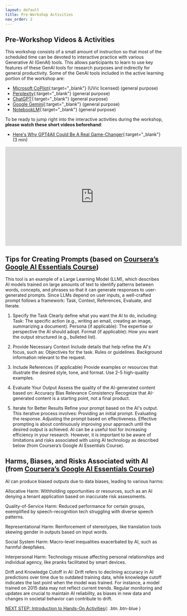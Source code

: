 ```yaml
---
layout: default
title: Pre-Workshop Activities
nav_order: 2
---
```

## Pre-Workshop Videos & Activities
This workshop consists of a small amount of instruction so that most of the scheduled time can be devoted to interactive practice with various Generative AI (GenAI) tools. This allows participants to learn to use key features of these GenAI tools for research purposes and indirectly for general productivity. Some of the GenAI tools included in the active learning portion of the workshop are:
- [Microsoft CoPilot](https://copilot.microsoft.com/){:target="_blank"} (UVic licensed) (general purpose)
- [Perplexity](https://www.perplexity.ai/){:target="_blank"} (general purpose)
- [ChatGPT](https://chat.openai.com/){:target="_blank"} (general purpose)
- [Google Gemini](https://gemini.google.com/){:target="_blank"} (general purpose)
- [NotebookLM](https://notebooklm.google/){:target="_blank"} (general purpose)

To be ready to jump right into the interactive activities during the workshop, **please watch these short videos beforehand**:

- [Here's Why GPT4All Could Be A Real Game-Changer](https://www.youtube.com/watch?v=XNRcjdfkADI){:target="_blank"} (3 min)<br>
<iframe width="560" height="315" src="https://www.youtube.com/embed/XNRcjdfkADI" title="Here's Why GPT4All Could Be A Real GAME-CHANGER" frameborder="0" allow="accelerometer; autoplay; clipboard-write; encrypted-media; gyroscope; picture-in-picture" allowfullscreen></iframe>

## Tips for Creating Prompts  (based on [Coursera’s Google AI Essentials Course](https://www.coursera.org/learn/google-ai-essentials?utm_medium=sem&utm_source=gg&utm_campaign=B2C_NAMER_google-ai-essentials_google_FTCOF_learn_country-US-country-CA&campaignid=21236345441&adgroupid=159503076897&device=c&keyword=&matchtype=&network=g&devicemodel=&adposition=&creativeid=697863129536&hide_mobile_promo&gad_source=1&gclid=CjwKCAiAjKu6BhAMEiwAx4UsAiFKkeR7EzH8jO3pcyPpTKIoychc3t2hp3cZb17m8hoRmiWvRk2iWRoCvmwQAvD_BwE))

This tool is an example of a Large Learning Model (LLM), which describes AI models trained on large amounts of text to identify patterns between words, concepts, and phrases so that it can generate responses to user-generated prompts. Since LLMs depend on user inputs, a well-crafted prompt follows a framework: Task, Context, References, Evaluate, and Iterate.

1. Specify the Task
Clearly define what you want the AI to do, including:
Task: The specific action (e.g., writing an email, creating an image, summarizing a document).
Persona (if applicable): The expertise or perspective the AI should adopt.
Format (if applicable): How you want the output structured (e.g., bulleted list).

2. Provide Necessary Context
Include details that help refine the AI's focus, such as:
Objectives for the task.
Rules or guidelines.
Background information relevant to the request.

3. Include References (if applicable)
Provide examples or resources that illustrate the desired style, tone, and format. Use 2-5 high-quality examples.

4. Evaluate Your Output
Assess the quality of the AI-generated content based on:
Accuracy
Bias
Relevance
Consistency
Recognize that AI-generated content is a starting point, not a final product.

5. Iterate for Better Results
Refine your prompt based on the AI's output. This iterative process involves:
Providing an initial prompt.
Evaluating the response.
Adjusting the prompt based on effectiveness.
Effective prompting is about continuously improving your approach until the desired output is achieved.
AI can be a useful tool for increasing efficiency in your research. However, it is important to be aware of limitations and risks associated with using AI technology as described below (from Coursera’s Google AI Essentials Course).


## Harms, Biases, and Risks Associated with AI (from [Coursera’s Google AI Essentials Course](https://www.coursera.org/learn/google-ai-essentials?utm_medium=sem&utm_source=gg&utm_campaign=B2C_NAMER_google-ai-essentials_google_FTCOF_learn_country-US-country-CA&campaignid=21236345441&adgroupid=159503076897&device=c&keyword=&matchtype=&network=g&devicemodel=&adposition=&creativeid=697863129536&hide_mobile_promo&gad_source=1&gclid=CjwKCAiAjKu6BhAMEiwAx4UsAiFKkeR7EzH8jO3pcyPpTKIoychc3t2hp3cZb17m8hoRmiWvRk2iWRoCvmwQAvD_BwE))

AI can produce biased outputs due to data biases, leading to various harms:

Allocative Harm: Withholding opportunities or resources, such as an AI denying a tenant application based on inaccurate risk assessments.

Quality-of-Service Harm: Reduced performance for certain groups, exemplified by speech-recognition tech struggling with diverse speech patterns.

Representational Harm: Reinforcement of stereotypes, like translation tools skewing gender in outputs based on input words.

Social System Harm: Macro-level inequalities exacerbated by AI, such as harmful deepfakes.

Interpersonal Harm: Technology misuse affecting personal relationships and individual agency, like pranks facilitated by smart devices.

Drift and Knowledge Cutoff in AI: Drift refers to declining accuracy in AI predictions over time due to outdated training data, while knowledge cutoff indicates the last point when the model was trained. For instance, a model trained on 2015 data may not reflect current trends. Regular monitoring and updates are crucial to maintain AI reliability, as biases in new data and changes in societal behavior can contribute to drift.


[NEXT STEP: Introduction to Hands-On Activities](activities-intro.html){: .btn .btn-blue }
